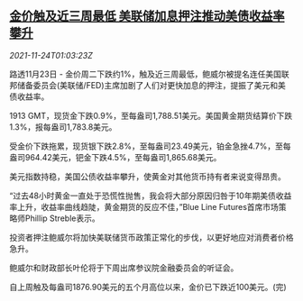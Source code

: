 <!--1637717462000-->
[金价触及近三周最低 美联储加息押注推动美债收益率攀升](https://cn.reuters.com/article/precious-metals-1123-tues-idCNKBS2I902E)
------

<div><i>2021-11-24T01:03:23Z</i></div><p>路透11月23日 - 金价周二下跌约1%，触及近三周最低，鲍威尔被提名连任美国联邦储备委员会(美联储/FED)主席加剧了人们对更快加息的押注，提振了美元和美债收益率。</p><p>1913 GMT，现货金下跌0.9%，至每盎司1,788.51美元。美国黄金期货结算价下跌1.3%，报每盎司1,783.8美元。</p><p>受金价下跌拖累，现货银下跌2.8%，至每盎司23.49美元，铂金急挫4.7%，至每盎司964.42美元，钯金下跌4.5%，至每盎司1,865.68美元。</p><p>美元指数持稳，美国公债收益率攀升，使黄金对其他货币持有者来说变得昂贵。</p><p>“过去48小时黄金一直处于恐慌性抛售，我会将大部分原因归咎于10年期美债收益率上升，收益率曲线趋陡，黄金期货的反应不佳，”Blue Line Futures首席市场策略师Phillip Streble表示。</p><p>投资者押注鲍威尔将加快美联储货币政策正常化的步伐，以更好地应对消费者价格急升。</p><p>鲍威尔和财政部长叶伦将于下周出席参议院金融委员会的听证会。</p><p>自上周触及每盎司1876.90美元的五个月高位以来，金价已下跌近100美元。(完)</p>
